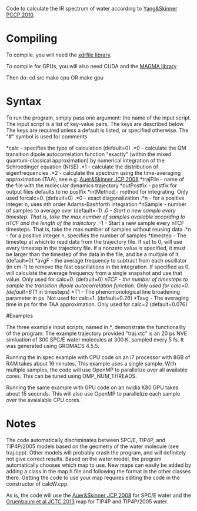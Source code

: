 Code to calculate the IR spectrum of water according to [Yang&Skinner PCCP 2010](https://pubs.rsc.org/en/content/articlelanding/2010/CP/B918314K). 

# Compiling

To compile, you will need the [xdrfile library](ftp://ftp.gromacs.org/pub/contrib/xdrfile-1.1.4.tar.gz).

To compile for GPUs, you will also need CUDA and the [MAGMA library](https://icl.cs.utk.edu/magma/)

Then do:
cd src
make cpu OR make gpu

# Syntax

To run the program, simply pass one argument: the name of the input script.
The input script is a list of key-value pairs. The keys are described below.
The keys are required unless a default is listed, or specified otherwise.
The "#" symbol is used for comments

*calc - specifies the type of calculation (default=0)
.*0 - calculate the QM transition dipole autocorrelation function "exactly" (within the mixed quantum-classical approximation) by numerical integration of the Schroedinger equation (NISE)
.*1 - calculate the distribution of eigenfrequencies
.*2 - calculate the spectrum using the time-averaging approximation (TAA), see e.g. [Auer&Skinner JCP 2008](https://aip.scitation.org/doi/10.1063/1.2925258)
*trajFile - name of the file with the molecular dynamics trajectory
*outPostfix - postfix for output files defaults to no postfix
*intMethod - method for integrating. Only used forcalc=0. (default=0)
.*0 - exact diagonalization
.*n - for a positive integer n, uses nth order Adams-Bashforth integration
*nSample - number of samples to average over (default=-1)
.*0 - Start a new sample every timestep. That is, take the max number of samples available according to nTCF and the length of the trajectory
.*-1 - Start a new sample every nTCF timesteps. That is, take the max number of samples without reusing data
.*n - for a positive integer n, specifies the number of samples
*timestep - The timestep at which to read data from the trajectory file. If set to 0, will use every timestep in the trajectory file. If a nonzero value is specified, it must be larger than the timestep of the data in the file, and be a multiple of it. (default=0) 
*avgF - the average frequency to subtract from each oscillator (in cm-1) to remove the fast osscillations in the integration. If specified as 0, will calculate the average frequency from a single snapshot and use that value. Only used for calc=0. (default=0)
*nTCF - the number of timesteps to sample the transition dipole autocorrelation function. Only used for calc=0. (default=6*T1 in timesteps)
*T1 - The phenomonological line broadening parameter in ps. Not used for calc=1. (default=0.26)
*Tavg - The averaging time in ps for the TAA approximation. Only used for calc=2 (default=0.076)

#Examples

The three example input scripts, named in.*, demonstrate the functionality of the program. The example trajectory provided "traj.xtc" is an 20 ps NVE simluation of 300 SPC/E water molecules at 300 K, sampled every 5 fs. It was generated using GROMACS 4.5.5.

Running the in.spec example with CPU code on an i7 processor with 8GB of RAM takes about 16 minutes. This example uses a single sample. With multiple samples, the code will use OpenMP to parallelize over all available cores. This can be tuned using OMP_NUM_THREADS.

Running the same example with GPU code on an nvidia K80 GPU takes about 15 seconds. This will also use OpenMP to parallelize each sample over the avaialable CPU cores.

# Notes

The code automatically discriminates between SPC/E, TIP4P, and TIP4P/2005 models based on the geometry of the water molecule (see traj.cpp). Other models will probably crash the program, and will definitely not give correct results. Based on the water model, the program automatically chooses which map to use. New maps can easily be added by adding a class in the map.h file and following the format in the other classes there. Getting the code to use your map requires editing the code in the constructor of calcW.cpp.

As is, the code will use the [Auer&Skinner JCP 2008](https://aip.scitation.org/doi/10.1063/1.2925258) for SPC/E water and the [Gruenbaum et al JCTC 2013](https://pubs.acs.org/doi/10.1021/ct400292q) map for TIP4P and TIP4P/2005 water.
